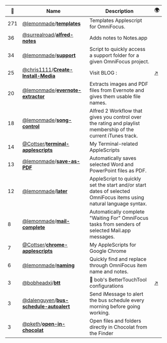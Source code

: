 |:star2: | Name | Description | 🌍|
|---|---|---|---|
|271|[@lemonmade](https://github.com/lemonmade)/[**templates**](https://github.com/lemonmade/templates)|Templates Applescript for OmniFocus.||
|36|[@surrealroad](https://github.com/surrealroad)/[**alfred-notes**](https://github.com/surrealroad/alfred-notes)|Adds notes to Notes.app||
|34|[@lemonmade](https://github.com/lemonmade)/[**support**](https://github.com/lemonmade/support)|Script to quickly access a support folder for a given OmniFocus project.||
|25|[@chris1111](https://github.com/chris1111)/[**Create-Install-Media**](https://github.com/chris1111/Create-Install-Media)|Visit BLOG : |[:arrow_upper_right:](https://com-chris1111.github.io)|
|20|[@lemonmade](https://github.com/lemonmade)/[**evernote-extractor**](https://github.com/lemonmade/evernote-extractor)|Extracts images and PDF files from Evernote and gives them usable file names.||
|18|[@lemonmade](https://github.com/lemonmade)/[**song-control**](https://github.com/lemonmade/song-control)|Alfred 2 Workflow that gives you control over the rating and playlist membership of the current iTunes track.||
|14|[@Cottser](https://github.com/Cottser)/[**terminal-applescripts**](https://github.com/Cottser/terminal-applescripts)|My Terminal-related AppleScripts||
|13|[@lemonmade](https://github.com/lemonmade)/[**save-as-PDF**](https://github.com/lemonmade/save-as-PDF)|Automatically saves selected Word and PowerPoint files as PDF.||
|12|[@lemonmade](https://github.com/lemonmade)/[**later**](https://github.com/lemonmade/later)|AppleScript to quickly set the start and/or start dates of selected OmniFocus items using natural language syntax.||
|8|[@lemonmade](https://github.com/lemonmade)/[**mail-complete**](https://github.com/lemonmade/mail-complete)|Automatically complete "Waiting For" OmniFocus tasks from senders of selected Mail.app messages.||
|7|[@Cottser](https://github.com/Cottser)/[**chrome-applescripts**](https://github.com/Cottser/chrome-applescripts)|My AppleScripts for Google Chrome||
|6|[@lemonmade](https://github.com/lemonmade)/[**naming**](https://github.com/lemonmade/naming)|Quickly find and replace through OmniFocus item name and notes.||
|3|[@bobheadxi](https://github.com/bobheadxi)/[**btt**](https://github.com/bobheadxi/btt)|📸 bob's BetterTouchTool configurations|[:arrow_upper_right:](https://bettertouchtool.com)|
|3|[@dalenguyen](https://github.com/dalenguyen)/[**bus-schedule-autoalert**](https://github.com/dalenguyen/bus-schedule-autoalert)|Send iMessage to alert the bus schedule every morning before going working.||
|3|[@pketh](https://github.com/pketh)/[**open-in-chocolat**](https://github.com/pketh/open-in-chocolat)|Open files and folders directly in Chocolat from the Finder||

